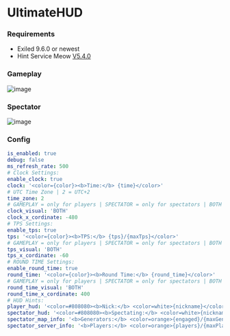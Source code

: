 # UltimateHUD
### Requirements
- Exiled 9.6.0 or newest
- Hint Service Meow [V5.4.0](https://github.com/MeowServer/HintServiceMeow/releases/tag/V5.4.0)
### Gameplay
![image](https://github.com/user-attachments/assets/8595f42f-7ffe-4443-bb54-b02407b8ac42)

### Spectator
![image](https://github.com/user-attachments/assets/51255713-8c8e-41f5-a474-8d84aa37b7e8)

### Config

```yaml
is_enabled: true
debug: false
ms_refresh_rate: 500
# Clock Settings:
enable_clock: true
clock: '<color={color}><b>Time:</b> {time}</color>'
# UTC Time Zone | 2 = UTC+2
time_zone: 2
# GAMEPLAY = only for players | SPECTATOR = only for spectators | BOTH = spectator & gameplay
clock_visual: 'BOTH'
clock_x_cordinate: -480
# TPS Settings:
enable_tps: true
tps: '<color={color}><b>TPS:</b> {tps}/{maxTps}</color>'
# GAMEPLAY = only for players | SPECTATOR = only for spectators | BOTH = spectator & gameplay
tps_visual: 'BOTH'
tps_x_cordinate: -60
# ROUND TIME Settings:
enable_round_time: true
round_time: '<color={color}><b>Round Time:</b> {round_time}</color>'
# GAMEPLAY = only for players | SPECTATOR = only for spectators | BOTH = spectator & gameplay
round_time_visual: 'BOTH'
round_time_x_cordinate: 400
# HUD Hints:
player_hud: '<color=#808080><b>Nick:</b> <color=white>{nickname}</color> <b>|</b> <b>ID:</b> <color=white>{id}</color> <b>|</b> <b>Role:</b> {role} <b>| Kills:</b> <color=yellow>{kills}</color></color>'
spectator_hud: '<color=#808080><b>Spectating:</b> <color=white>{nickname}</color> <b>|</b> <b>ID:</b> <color=white>{id}</color> <b>|</b> <b>Role:</b> {role} <b>| Kills:</b> <color=yellow>{kills}</color></color>'
spectator_map_info: '<b>Generators:</b> <color=orange>{engaged}/{maxGenerators}</color> <b>| Warhead:</b> <color={warheadColor}>{warheadStatus}</color>'
spectator_server_info: '<b>Players:</b> <color=orange>{players}/{maxPlayers}</color> <b>| Spectators:</b> <color=orange>{spectators}</color>'
```
